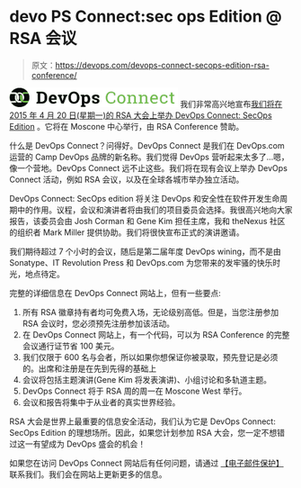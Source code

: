 # devo PS Connect:sec ops Edition @ RSA 会议

> 原文：<https://devops.com/devops-connect-secops-edition-rsa-conference/>

[![devops_connect_header3](img/a0cbab9635c0e1ebfe06979b63f787e9.png)](https://devops.com/wp-content/uploads/2014/12/devops_connect_header3.png) 我们非常高兴地宣布[我们将在 2015 年 4 月 20 日(星期一)的 RSA 大会上举办 DevOps Connect: SecOps Edition](http://www.devopsconnect.com/) 。它将在 Moscone 中心举行，由 RSA Conference 赞助。

什么是 DevOps Connect？问得好。DevOps Connect 是我们在 DevOps.com 运营的 Camp DevOps 品牌的新名称。我们觉得 DevOps 营听起来太多了…嗯，像一个营地。DevOps Connect 远不止这些。我们将在现有会议上举办 DevOps Connect 活动，例如 RSA 会议，以及在全球各城市举办独立活动。

DevOps Connect: SecOps edition 将关注 DevOps 和安全性在软件开发生命周期中的作用。议程，会议和演讲者将由我们的项目委员会选择。我很高兴地向大家报告，该委员会由 Josh Corman 和 Gene Kim 担任主席，我和 theNexus 社区的组织者 Mark Miller 提供协助。我们将很快宣布正式的演讲邀请。

我们期待超过 7 个小时的会议，随后是第二届年度 DevOps wining，而不是由 Sonatype、IT Revolution Press 和 DevOps.com 为您带来的发牢骚的快乐时光，地点待定。

完整的详细信息在 DevOps Connect 网站上，但有一些要点:

1.  所有 RSA 徽章持有者均可免费入场，无论级别高低。但是，当您注册参加 RSA 会议时，您必须预先注册参加该活动。
2.  在 DevOps Connect 网站上，有一个代码，可以为 RSA Conference 的完整会议通行证节省 100 美元。
3.  我们仅限于 600 名与会者，所以如果你想保证你被录取，预先登记是必须的。出席和注册是在先到先得的基础上
4.  会议将包括主题演讲(Gene Kim 将发表演讲)、小组讨论和多轨道主题。
5.  DevOps Connect 将于 RSA 周的周一在 Moscone West 举行。
6.  会议和报告将集中于从业者的真实世界经验。

RSA 大会是世界上最重要的信息安全活动，我们认为它是 DevOps Connect: SecOps Edition 的理想场所。因此，如果您计划参加 RSA 大会，您一定不想错过这一有望成为 DevOps 盛会的机会！

如果您在访问 DevOps Connect 网站后有任何问题，请通过 [【电子邮件保护】](/cdn-cgi/l/email-protection#244041524b5457474b4a414750644041524b54570a474b49) 联系我们。我们会在网站上更新更多的信息。